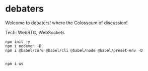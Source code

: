 # debaters

Welcome to debaters! where the Colosseum of discussion!

Tech: WebRTC, WebSockets

```
npm init -y
npm i nodemon -D
npm i @babel/core @babel/cli @babel/node @babel/preset-env -D


npm i ws
```
